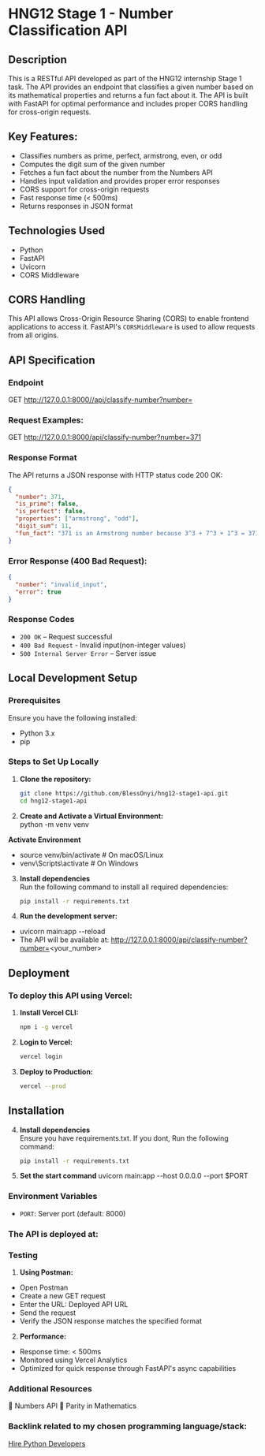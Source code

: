 # HNG12 Stage 1 - Number Classification API

## Description

This is a RESTful API developed as part of the HNG12 internship Stage 1 task. The API provides an endpoint that classifies a given number based on its mathematical properties and returns a fun fact about it. The API is built with FastAPI for optimal performance and includes proper CORS handling for cross-origin requests.

## Key Features:
- Classifies numbers as prime, perfect, armstrong, even, or odd
- Computes the digit sum of the given number
- Fetches a fun fact about the number from the Numbers API
- Handles input validation and provides proper error responses
- CORS support for cross-origin requests
- Fast response time (< 500ms)
- Returns responses in JSON format
 

## Technologies Used
- Python  
- FastAPI  
- Uvicorn  
- CORS Middleware  


## CORS Handling
This API allows Cross-Origin Resource Sharing (CORS) to enable frontend applications to access it.
FastAPI's `CORSMiddleware` is used to allow requests from all origins.


## API Specification



### Endpoint
GET http://127.0.0.1:8000//api/classify-number?number=<int>


### Request Examples:
GET http://127.0.0.1:8000/api/classify-number?number=371


### Response Format
The API returns a JSON response with HTTP status code 200 OK:
```json
{
  "number": 371,
  "is_prime": false,
  "is_perfect": false,
  "properties": ["armstrong", "odd"],
  "digit_sum": 11,
  "fun_fact": "371 is an Armstrong number because 3^3 + 7^3 + 1^3 = 371"
}
```

### Error Response (400 Bad Request):
```Json
{
  "number": "invalid_input",
  "error": true
}
```

### Response Codes  
- `200 OK` – Request successful  
- `400 Bad Request` - Invalid input(non-integer values)
- `500 Internal Server Error` – Server issue 



## Local Development Setup  
### Prerequisites  
Ensure you have the following installed:  
- Python 3.x  
- pip  

### Steps to Set Up Locally  
1. **Clone the repository:**  
   ```sh
   git clone https://github.com/BlessOnyi/hng12-stage1-api.git
   cd hng12-stage1-api

2. **Create and Activate a Virtual Environment:**  
  python -m venv venv

  **Activate Environment**
- source venv/bin/activate  # On macOS/Linux
- venv\Scripts\activate  # On Windows

3. **Install dependencies**  
   Run the following command to install all required dependencies:
   ```sh
   pip install -r requirements.txt

4. **Run the development server:**
- uvicorn main:app --reload
- The API will be available at: http://127.0.0.1:8000/api/classify-number?number=<your_number>


## Deployment

### To deploy this API using Vercel:
1. **Install Vercel CLI:**  
   ```sh
   npm i -g vercel

2. **Login to Vercel:**  
   ```sh
   vercel login


3. **Deploy to Production:**
   ```sh
   vercel --prod


## Installation
4. **Install dependencies**  
   Ensure you have requirements.txt. If you dont, Run the following command:
   ```sh
   pip install -r requirements.txt

5. **Set the start command**
  uvicorn main:app --host 0.0.0.0 --port $PORT

### Environment Variables  
- `PORT`: Server port (default: 8000)

### The API is deployed at: 


### Testing
1. **Using Postman:**

- Open Postman
- Create a new GET request
- Enter the URL: Deployed API URL
- Send the request
- Verify the JSON response matches the specified format

2. **Performance:**
- Response time: < 500ms
- Monitored using Vercel Analytics
- Optimized for quick response through FastAPI's async capabilities


### Additional Resources
🔗 Numbers API
🔗 Parity in Mathematics


### Backlink related to my chosen programming language/stack:
[Hire Python Developers](https://hng.tech/hire/python-developers)






